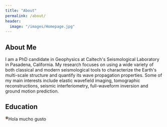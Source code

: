 ```yaml
---
title: "About"
permalink: /about/
header:
  image: "/images/Homepage.jpg"
---
```

## About Me
I am a PhD candidate in Geophysics at Caltech's Seismological Laboratory in Pasadena, California. My research focuses on using a wide variety of both classical and modern seismological tools to characterize the Earth's multi-scale structure and quantify its wave propagation properties. Some of my main interests include elastic wavefield imaging, tomographic reconstructions, seismic interferiometry, full-waveform inversion and ground motion prediction.

## Education
<img src="/images/UANL_LOGO.png" align="left" width="10px"/> Hola mucho gusto
